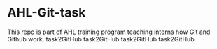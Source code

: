 # AHL-Git-task
This repo is part of AHL training program teaching interns how Git and Github work.
task2GitHub 
task2GitHub 
task2GitHub 
task2GitHub 
